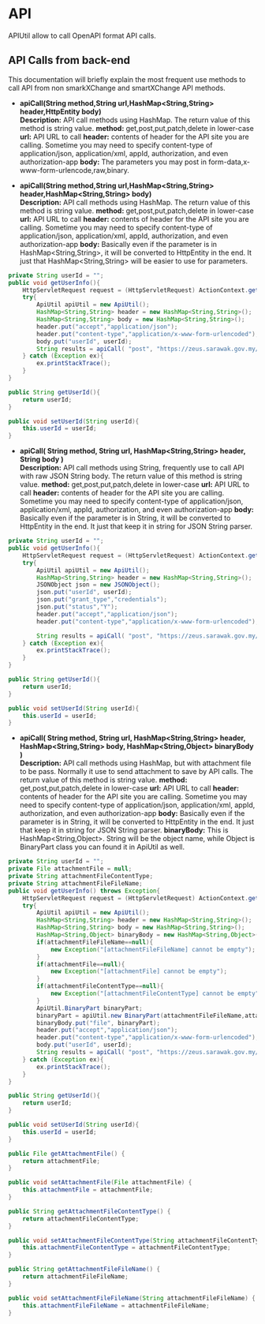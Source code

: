 # API

APIUtil allow to call OpenAPI format API calls. 

## API Calls from back-end

This documentation will briefly explain the most frequent use methods to call API from non smarkXChange and smartXChange API methods.

- **apiCall(String method,String url,HashMap<String,String> header,HttpEntity body)**  
    **Description:** API call methods using HashMap. The return value of this method is string value.
    **method:** get,post,put,patch,delete in lower-case
    **url:** API URL to call
    **header:** contents of header for the API site you are calling. Sometime you may need to specify content-type of application/json, application/xml, appId, authorization, and even authorization-app
    **body:** The parameters you may post in form-data,x-www-form-urlencode,raw,binary.

- **apiCall(String method,String url,HashMap<String,String> header,HashMap<String,String> body)**  
    **Description:** API call methods using HashMap. The return value of this method is string value.
    **method:** get,post,put,patch,delete in lower-case
    **url:** API URL to call
    **header:** contents of header for the API site you are calling. Sometime you may need to specify content-type of application/json, application/xml, appId, authorization, and even authorization-app
    **body:** Basically even if the parameter is in HashMap<String,String>, it will be converted to HttpEntity in the end. It just that HashMap<String,String> will be easier to use for parameters.

```java
private String userId = "";
public void getUserInfo(){
    HttpServletRequest request = (HttpServletRequest) ActionContext.getContext().get(ServletActionContext.HTTP_REQUEST);
    try{
        ApiUtil apiUtil = new ApiUtil();
        HashMap<String,String> header = new HashMap<String,String>();
        HashMap<String,String> body = new HashMap<String,String>();
        header.put("accept","application/json");
        header.put("content-type","application/x-www-form-urlencoded");
        body.put("userId", userId);
        String results = apiCall( "post", "https://zeus.sarawak.gov.my/aquilaframework-falcon-v2/ApiListener_userInfo", header, body );
    } catch (Exception ex){
        ex.printStackTrace();
    }
}

public String getUserId(){
    return userId;
}

public void setUserId(String userId){
    this.userId = userId;
}
```

- **apiCall( String method, String url, HashMap<String,String> header, String body )**  
    **Description:** API call methods using String, frequently use to call API with raw JSON String body. The return value of this method is string value.
    **method:** get,post,put,patch,delete in lower-case
    **url:** API URL to call
    **header:** contents of header for the API site you are calling. Sometime you may need to specify content-type of application/json, application/xml, appId, authorization, and even authorization-app
    **body:** Basically even if the parameter is in String, it will be converted to HttpEntity in the end. It just that keep it in string for JSON String parser. 

```java
private String userId = "";
public void getUserInfo(){
    HttpServletRequest request = (HttpServletRequest) ActionContext.getContext().get(ServletActionContext.HTTP_REQUEST);
    try{
        ApiUtil apiUtil = new ApiUtil();
        HashMap<String,String> header = new HashMap<String,String>();
        JSONObject json = new JSONObject();
        json.put("userId", userId);
        json.put("grant_type","credentials");
        json.put("status","Y");
        header.put("accept","application/json");
        header.put("content-type","application/x-www-form-urlencoded");

        String results = apiCall( "post", "https://zeus.sarawak.gov.my/aquilaframework-falcon-v2/ApiListener_userInfo", header, json.toJSONString() );
    } catch (Exception ex){
        ex.printStackTrace();
    }
}

public String getUserId(){
    return userId;
}

public void setUserId(String userId){
    this.userId = userId;
}

```

- **apiCall( String method, String url, HashMap<String,String> header, HashMap<String,String> body, HashMap<String,Object> binaryBody )**  
    **Description:** API call methods using HashMap, but with attachment file to be pass. Normally it use to send attachment to save by API calls. The return value of this method is string value.
    **method:** get,post,put,patch,delete in lower-case
    **url:** API URL to call
    **header:** contents of header for the API site you are calling. Sometime you may need to specify content-type of application/json, application/xml, appId, authorization, and even authorization-app
    **body:** Basically even if the parameter is in String, it will be converted to HttpEntity in the end. It just that keep it in string for JSON String parser. 
    **binaryBody:** This is HashMap<String,Object>. String will be the object name, while Object is BinaryPart class you can found it in ApiUtil as well. 
    
```java
private String userId = "";
private File attachmentFile = null;
private String attachmentFileContentType;
private String attachmentFileFileName;
public void getUserInfo() throws Exception{
    HttpServletRequest request = (HttpServletRequest) ActionContext.getContext().get(ServletActionContext.HTTP_REQUEST);
    try{
        ApiUtil apiUtil = new ApiUtil();
        HashMap<String,String> header = new HashMap<String,String>();
        HashMap<String,String> body = new HashMap<String,String>();
		HashMap<String,Object> binaryBody = new HashMap<String,Object>();
		if(attachmentFileFileName==null){
			new Exception("[attachmentFileFileName] cannot be empty");
		}
		if(attachmentFile==null){
			new Exception("[attachmentFile] cannot be empty");
		}
		if(attachmentFileContentType==null){
			new Exception("[attachmentFileContentType] cannot be empty");
		}
		ApiUtil.BinaryPart binaryPart;
		binaryPart = apiUtil.new BinaryPart(attachmentFileFileName,attachmentFile,attachmentFileContentType);
		binaryBody.put("file", binaryPart);
        header.put("accept","application/json");
        header.put("content-type","application/x-www-form-urlencoded");
        body.put("userId", userId);
        String results = apiCall( "post", "https://zeus.sarawak.gov.my/aquilaframework-falcon-v2/ApiListener_userInfo", header, body, binaryBody );
    } catch (Exception ex){
        ex.printStackTrace();
    }
}

public String getUserId(){
    return userId;
}

public void setUserId(String userId){
    this.userId = userId;
}

public File getAttachmentFile() {
    return attachmentFile;
}

public void setAttachmentFile(File attachmentFile) {
    this.attachmentFile = attachmentFile;
}

public String getAttachmentFileContentType() {
    return attachmentFileContentType;
}

public void setAttachmentFileContentType(String attachmentFileContentType) {
    this.attachmentFileContentType = attachmentFileContentType;
}

public String getAttachmentFileFileName() {
    return attachmentFileFileName;
}

public void setAttachmentFileFileName(String attachmentFileFileName) {
    this.attachmentFileFileName = attachmentFileFileName;
}

```